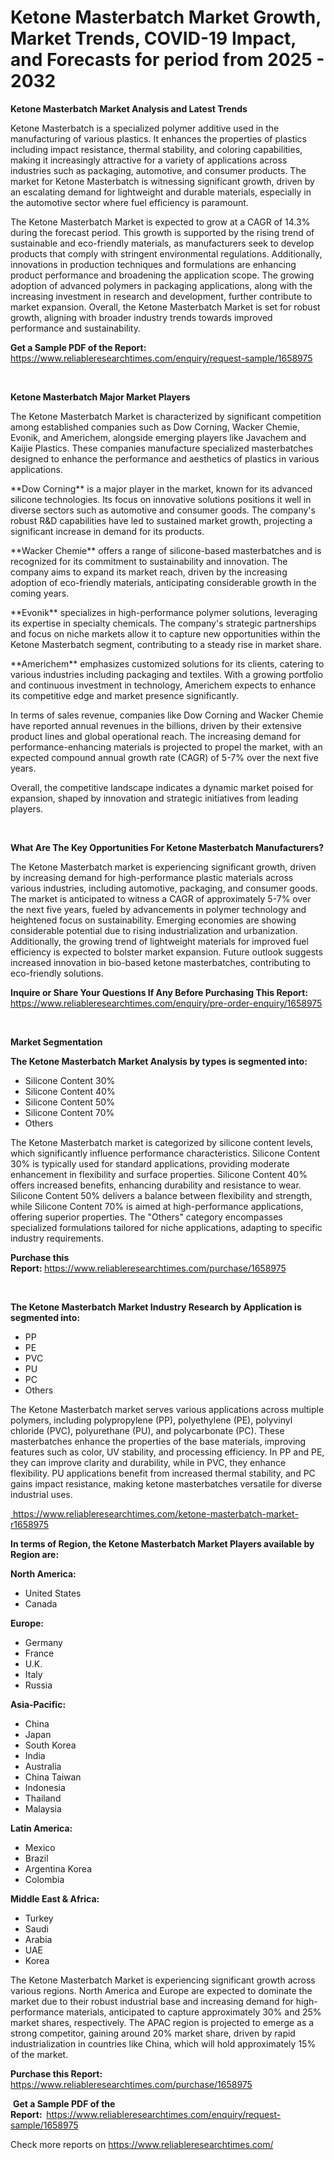 <p><h1>Ketone Masterbatch Market Growth, Market Trends, COVID-19 Impact, and Forecasts for period from 2025 - 2032</h1></p><p><strong>Ketone Masterbatch Market Analysis and Latest Trends</strong></p>
<p><p>Ketone Masterbatch is a specialized polymer additive used in the manufacturing of various plastics. It enhances the properties of plastics including impact resistance, thermal stability, and coloring capabilities, making it increasingly attractive for a variety of applications across industries such as packaging, automotive, and consumer products. The market for Ketone Masterbatch is witnessing significant growth, driven by an escalating demand for lightweight and durable materials, especially in the automotive sector where fuel efficiency is paramount.</p><p>The Ketone Masterbatch Market is expected to grow at a CAGR of 14.3% during the forecast period. This growth is supported by the rising trend of sustainable and eco-friendly materials, as manufacturers seek to develop products that comply with stringent environmental regulations. Additionally, innovations in production techniques and formulations are enhancing product performance and broadening the application scope. The growing adoption of advanced polymers in packaging applications, along with the increasing investment in research and development, further contribute to market expansion. Overall, the Ketone Masterbatch Market is set for robust growth, aligning with broader industry trends towards improved performance and sustainability.</p></p>
<p><strong>Get a Sample PDF of the Report:&nbsp;</strong> <a href="https://www.reliableresearchtimes.com/enquiry/request-sample/1658975?utm_campaign=3284&utm_medium=2&utm_source=Github&utm_content=ia&utm_term=23032025&utm_id=ketone-masterbatch">https://www.reliableresearchtimes.com/enquiry/request-sample/1658975</a></p>
<p>&nbsp;</p>
<p><strong>Ketone Masterbatch Major Market Players</strong></p>
<p><p>The Ketone Masterbatch Market is characterized by significant competition among established companies such as Dow Corning, Wacker Chemie, Evonik, and Americhem, alongside emerging players like Javachem and Kaijie Plastics. These companies manufacture specialized masterbatches designed to enhance the performance and aesthetics of plastics in various applications.</p><p>**Dow Corning** is a major player in the market, known for its advanced silicone technologies. Its focus on innovative solutions positions it well in diverse sectors such as automotive and consumer goods. The company's robust R&D capabilities have led to sustained market growth, projecting a significant increase in demand for its products.</p><p>**Wacker Chemie** offers a range of silicone-based masterbatches and is recognized for its commitment to sustainability and innovation. The company aims to expand its market reach, driven by the increasing adoption of eco-friendly materials, anticipating considerable growth in the coming years.</p><p>**Evonik** specializes in high-performance polymer solutions, leveraging its expertise in specialty chemicals. The company's strategic partnerships and focus on niche markets allow it to capture new opportunities within the Ketone Masterbatch segment, contributing to a steady rise in market share.</p><p>**Americhem** emphasizes customized solutions for its clients, catering to various industries including packaging and textiles. With a growing portfolio and continuous investment in technology, Americhem expects to enhance its competitive edge and market presence significantly.</p><p>In terms of sales revenue, companies like Dow Corning and Wacker Chemie have reported annual revenues in the billions, driven by their extensive product lines and global operational reach. The increasing demand for performance-enhancing materials is projected to propel the market, with an expected compound annual growth rate (CAGR) of 5-7% over the next five years. </p><p>Overall, the competitive landscape indicates a dynamic market poised for expansion, shaped by innovation and strategic initiatives from leading players.</p></p>
<p>&nbsp;</p>
<p><strong>What Are The Key Opportunities For Ketone Masterbatch Manufacturers?</strong></p>
<p><p>The Ketone Masterbatch market is experiencing significant growth, driven by increasing demand for high-performance plastic materials across various industries, including automotive, packaging, and consumer goods. The market is anticipated to witness a CAGR of approximately 5-7% over the next five years, fueled by advancements in polymer technology and heightened focus on sustainability. Emerging economies are showing considerable potential due to rising industrialization and urbanization. Additionally, the growing trend of lightweight materials for improved fuel efficiency is expected to bolster market expansion. Future outlook suggests increased innovation in bio-based ketone masterbatches, contributing to eco-friendly solutions.</p></p>
<p><strong>Inquire or Share Your Questions If Any Before Purchasing This Report:</strong> <a href="https://www.reliableresearchtimes.com/enquiry/pre-order-enquiry/1658975?utm_campaign=3284&utm_medium=2&utm_source=Github&utm_content=ia&utm_term=23032025&utm_id=ketone-masterbatch">https://www.reliableresearchtimes.com/enquiry/pre-order-enquiry/1658975</a></p>
<p>&nbsp;</p>
<p><strong>Market Segmentation</strong></p>
<p><strong>The Ketone Masterbatch Market Analysis by types is segmented into:</strong></p>
<p><ul><li>Silicone Content 30%</li><li>Silicone Content 40%</li><li>Silicone Content 50%</li><li>Silicone Content 70%</li><li>Others</li></ul></p>
<p><p>The Ketone Masterbatch market is categorized by silicone content levels, which significantly influence performance characteristics. Silicone Content 30% is typically used for standard applications, providing moderate enhancement in flexibility and surface properties. Silicone Content 40% offers increased benefits, enhancing durability and resistance to wear. Silicone Content 50% delivers a balance between flexibility and strength, while Silicone Content 70% is aimed at high-performance applications, offering superior properties. The "Others" category encompasses specialized formulations tailored for niche applications, adapting to specific industry requirements.</p></p>
<p><strong>Purchase this Report:&nbsp;</strong><a href="https://www.reliableresearchtimes.com/purchase/1658975?utm_campaign=3284&utm_medium=2&utm_source=Github&utm_content=ia&utm_term=23032025&utm_id=ketone-masterbatch">https://www.reliableresearchtimes.com/purchase/1658975</a></p>
<p>&nbsp;</p>
<p><strong>The Ketone Masterbatch Market Industry Research by Application is segmented into:</strong></p>
<p><ul><li>PP</li><li>PE</li><li>PVC</li><li>PU</li><li>PC</li><li>Others</li></ul></p>
<p><p>The Ketone Masterbatch market serves various applications across multiple polymers, including polypropylene (PP), polyethylene (PE), polyvinyl chloride (PVC), polyurethane (PU), and polycarbonate (PC). These masterbatches enhance the properties of the base materials, improving features such as color, UV stability, and processing efficiency. In PP and PE, they can improve clarity and durability, while in PVC, they enhance flexibility. PU applications benefit from increased thermal stability, and PC gains impact resistance, making ketone masterbatches versatile for diverse industrial uses.</p></p>
<p><a href="https://www.reliableresearchtimes.com/ketone-masterbatch-market-r1658975?utm_campaign=3284&utm_medium=2&utm_source=Github&utm_content=ia&utm_term=23032025&utm_id=ketone-masterbatch">&nbsp;https://www.reliableresearchtimes.com/ketone-masterbatch-market-r1658975</a></p>
<p><strong>In terms of Region, the Ketone Masterbatch Market Players available by Region are:</strong></p>
<p>
    <p> <strong> North America: </strong>
        <ul>
            <li>United States</li>
            <li>Canada</li>
        </ul>
        </p> 
    <p> <strong> Europe: </strong>
        <ul>
            <li>Germany</li>
            <li>France</li>
            <li>U.K.</li>
            <li>Italy</li>
            <li>Russia</li>
        </ul>
        </p> 
    <p> <strong> Asia-Pacific: </strong>
        <ul>
            <li>China</li>
            <li>Japan</li>
            <li>South Korea</li>
            <li>India</li>
            <li>Australia</li>
            <li>China Taiwan</li>
            <li>Indonesia</li>
            <li>Thailand</li>
            <li>Malaysia</li>
        </ul>
        </p> 
    <p> <strong> Latin America: </strong>
        <ul>
            <li>Mexico</li>
            <li>Brazil</li>
            <li>Argentina Korea</li>
            <li>Colombia</li>
        </ul>
        </p> 
    <p> <strong> Middle East & Africa: </strong>
        <ul>
            <li>Turkey</li>
            <li>Saudi</li>
            <li>Arabia</li>
            <li>UAE</li>
            <li>Korea</li>
        </ul>
    </p>
    </p>
<p><p>The Ketone Masterbatch Market is experiencing significant growth across various regions. North America and Europe are expected to dominate the market due to their robust industrial base and increasing demand for high-performance materials, anticipated to capture approximately 30% and 25% market shares, respectively. The APAC region is projected to emerge as a strong competitor, gaining around 20% market share, driven by rapid industrialization in countries like China, which will hold approximately 15% of the market.</p></p>
<p><strong>Purchase this Report: </strong><a href="https://www.reliableresearchtimes.com/purchase/1658975?utm_campaign=3284&utm_medium=2&utm_source=Github&utm_content=ia&utm_term=23032025&utm_id=ketone-masterbatch">https://www.reliableresearchtimes.com/purchase/1658975</a></p>
<p>&nbsp;<strong>Get a Sample PDF of the Report:&nbsp;&nbsp;</strong><a href="https://www.reliableresearchtimes.com/enquiry/request-sample/1658975?utm_campaign=3284&utm_medium=2&utm_source=Github&utm_content=ia&utm_term=23032025&utm_id=ketone-masterbatch">https://www.reliableresearchtimes.com/enquiry/request-sample/1658975</a></p>
<p><strong></strong></p>
<p>Check more reports on <a href="https://www.reliableresearchtimes.com/?utm_campaign=3284&utm_medium=2&utm_source=Github&utm_content=ia&utm_term=23032025&utm_id=ketone-masterbatch">https://www.reliableresearchtimes.com/</a></p>